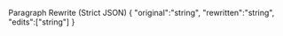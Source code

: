 Paragraph Rewrite (Strict JSON)
{
  "original":"string",
  "rewritten":"string",
  "edits":["string"]
}
